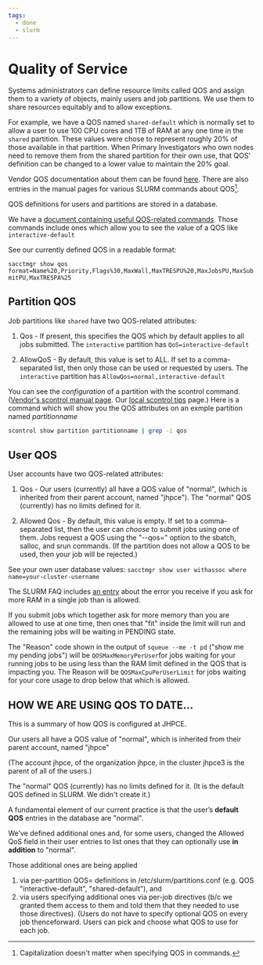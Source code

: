 ```yaml
---
tags:
  - done
  - slurm
---
```

# Quality of Service

Systems administrators can define resource limits called QOS and assign them to a variety of objects, mainly users and job partitions. We use them to share resources equitably and to allow exceptions.

For example, we have a QOS named `shared-default` which is normally set to allow a user to use 100 CPU cores and 1TB of RAM at any one time in the `shared` partition.  These values were chose to represent roughly 20% of those available in that partition. When Primary Investigators who own nodes need to remove them from the shared partition for their own use, that QOS' definition can be changed to a lower value to maintain the 20% goal.

Vendor QOS documentation about them can be found [here](https://slurm.schedmd.com/qos.html). There are also entries in the manual pages for various SLURM commands about QOS[^1].

[^1]: Capitalization doesn't matter when specifying QOS in commands.

QOS definitions for users and partitions are stored in a database.

We have a [document containing useful QOS-related commands](tips-sacctmgr.md). Those commands include ones which allow you to see the value of a QOS like `interactive-default`

See our currently defined QOS in a readable format:

`sacctmgr show qos format=Name%20,Priority,Flags%30,MaxWall,MaxTRESPU%20,MaxJobsPU,MaxSubmitPU,MaxTRESPA%25`

## Partition QOS
Job partitions like `shared` have two QOS-related attributes:

1. Qos - If present, this specifies the QOS which by default applies to all jobs submitted. The `interactive` partition has `QoS=interactive-default`

2. AllowQoS - By default, this value is set to ALL. If set to a comma-separated list, then only those can be used or requested by users. The `interactive` partition has `AllowQos=normal,interactive-default`

You can see the _configuration_ of a partition with the scontrol command. ([Vendor's scontrol manual page](https://slurm.schedmd.com/archive/slurm-22.05.9/scontrol.html). Our [local scontrol tips](../slurm/tips-scontrol.md) page.) Here is a command which will show you the QOS attributes on an exmple partition named *partitionname*

```bash linenums="0"
scontrol show partition partitionname | grep -i qos
```

## User QOS

User accounts have two QOS-related attributes:

1. Qos - Our users (currently) all have a QOS value of "normal", (which is inherited from their parent account, named "jhpce").  The "normal" QOS  (currently) has no limits defined for it.

2. Allowed Qos - By default, this value is empty. If set to a comma-separated list, then the user can _choose_ to submit jobs using one of them.  Jobs request a QOS using the "--qos=" option to the sbatch, salloc, and srun commands. (If the partition does not allow a QOS to be used, then your job will be rejected.)

See your own user database values:
`sacctmgr show user withassoc where name=your-cluster-username`

The SLURM FAQ includes [an entry](../slurm/slurm-faq.md/#job-violates-accountingqos-policy) about the error you receive if you ask for more RAM in a single job than is allowed. 

If you submit jobs which together ask for more memory than you are allowed to use at one time, then ones that "fit" inside the limit will run and the remaining jobs will be waiting in PENDING state. 

The "Reason" code shown in the output of `squeue --me -t pd` ("show me my pending jobs") will be `QOSMaxMemoryPerUser`for jobs waiting for your running jobs to be using less than the RAM limit defined in the QOS that is impacting you.  The Reason will be `QOSMaxCpuPerUserLimit` for jobs waiting for your core usage to drop below that which is allowed.


## HOW WE ARE USING QOS TO DATE...

This is a summary of how QOS is configured at JHPCE.

Our users all have a QOS value of "normal", which is
inherited from their parent account, named "jhpce"

(The account jhpce, of the organization jhpce, in the
cluster jhpce3 is the parent of all of the users.)

The "normal" QOS  (currently) has no limits defined for it.
(It is the default QOS defined in SLURM. We didn't create it.)

A fundamental element of our current practice is that the
user’s __default QOS__ entries in the database are "normal".

We’ve defined additional ones and, for some users, changed the Allowed QoS field in their user entries to list ones that they can optionally use __in addition__ to "normal". 
 
Those additional ones are being applied

1. via per-partition QOS= definitions in /etc/slurm/partitions.conf
    (e.g. QOS "interactive-default", "shared-default"), and 
2. via users specifying additional ones via per-job
    directives (b/c we granted them access to them and
    told them that they needed to use those directives).
    (Users do not have to specify optional QOS on every
    job thenceforward. Users can pick and choose what QOS to use for each job.
    


